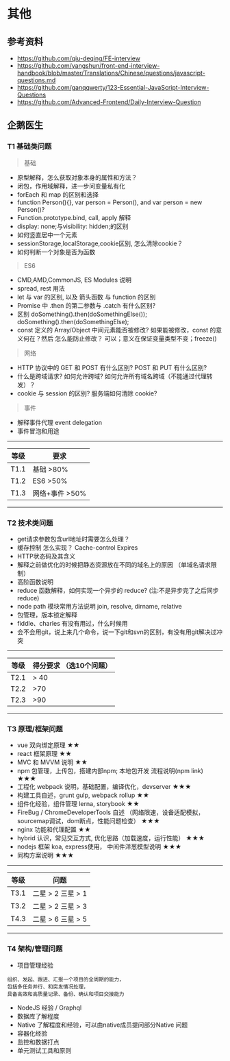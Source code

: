 # 其他

## 参考资料
* https://github.com/qiu-deqing/FE-interview
* https://github.com/yangshun/front-end-interview-handbook/blob/master/Translations/Chinese/questions/javascript-questions.md
* https://github.com/ganqqwerty/123-Essential-JavaScript-Interview-Questions
* https://github.com/Advanced-Frontend/Daily-Interview-Question

## 企鹅医生

### T1 基础类问题

> 基础
- 原型解释，怎么获取对象本身的属性和方法？
- 闭包，作用域解释，进一步问变量私有化
- forEach 和 map 的区别和选择
- function Person(){}, var person = Person(), and var person = new Person()?
- Function.prototype.bind, call, apply 解释
- display: none;与visibility: hidden;的区别
- 如何竖直居中一个元素
- sessionStorage,localStorage,cookie区别, 怎么清除cookie？
- 如何判断一个对象是否为函数

> ES6
- CMD,AMD,CommonJS, ES Modules 说明
- spread, rest 用法
- let 与 var 的区别, 以及 箭头函数 与 function 的区别
- Promise 中 .then 的第二参数与 .catch 有什么区别?
- 区别 doSomething().then(doSomethingElse()); doSomething().then(doSomethingElse);
- const 定义的 Array/Object 中间元素能否被修改? 如果能被修改，const 的意义何在？然后 怎么能防止修改？
可以；意义在保证变量类型不变；freeze()



> 网络

- HTTP 协议中的 GET 和 POST 有什么区别?  POST 和 PUT 有什么区别?
- 什么是跨域请求? 如何允许跨域? 如何允许所有域名跨域（不能通过代理转发）？
- cookie 与 session 的区别? 服务端如何清除 cookie?


> 事件
- 解释事件代理 event delegation
- 事件冒泡和用途


---
等级 | 要求
---|---
T1.1|基础 >80%
T1.2| ES6 >50%
T1.3 |网络+事件 >50%


---

### T2 技术类问题


- get请求参数包含url地址时需要怎么处理？
- 缓存控制 怎么实现？ Cache-control Expires
- HTTP状态码及其含义
- 解释之前做优化的时候把静态资源放在不同的域名上的原因 （单域名请求限制）
- 高阶函数说明
- reduce 函数解释，如何实现一个异步的 reduce? (注:不是异步完了之后同步 reduce)
- node path 模块常用方法说明 join, resolve, dirname, relative
- 包管理，版本锁定解释
- fiddle、charles 有没有用过，什么时候用
- 会不会用git，说上来几个命令，说一下git和svn的区别，有没有用git解决过冲突


---
等级 | 得分要求 （选10个问题）
---|---
T2.1 |  > 40
T2.2 |  >70
T2.3 |  >90

---


### T3 原理/框架问题

- vue 双向绑定原理          ★★
- react 框架原理            ★★
- MVC 和 MVVM 说明          ★★
- npm 包管理，上传包，搭建内部npm; 本地包开发 流程说明(npm link)    ★★★
- 工程化 webpack 说明，基础配置，编译优化，devserver     ★★★
- 构建工具自述，grunt gulp, webpack rollup  ★★
- 组件化经验，组件管理 lerna, storybook  ★★
- FireBug / ChromeDeveloperTools 自述 （网络限速，设备适配模拟， sourcemap调试，dom断点，性能问题检查）      ★★★
- nginx 功能和代理配置  ★★
- hybrid 认识，常见交互方式, 优化思路（加载速度，运行性能）  ★★★
- nodejs 框架 koa, express使用， 中间件洋葱模型说明  ★★★
- 同构方案说明  ★★★

---
等级 | 问题
---|---
T3.1 | 二星 > 2  三星 > 1
T3.2 |  二星 > 2  三星 > 3
T4.3 |  二星 > 6   三星 > 5

---


### T4 架构/管理问题

- 项目管理经验
>
    组织、发起、跟进、汇报一个项目的全周期的能力，
    包括多任务并行、和突发情况处理，
    具备高效和高质量记录、备份、确认和项目交接能力


- NodeJS 经验 / Graphql
- 数据库了解程度
- Native 了解程度和经验，可以由native成员提问部分Native 问题
- 容器化经验
- 监控和数据打点
- 单元测试工具和原则
